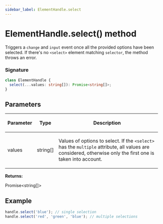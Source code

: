 ```yaml
---
sidebar_label: ElementHandle.select
---
```


# ElementHandle.select() method

Triggers a `change` and `input` event once all the provided options have been selected. If there's no `<select>` element matching `selector`, the method throws an error.

### Signature

```typescript
class ElementHandle {
  select(...values: string[]): Promise<string[]>;
}
```

## Parameters

<table><thead><tr><th>

Parameter

</th><th>

Type

</th><th>

Description

</th></tr></thead>
<tbody><tr><td>

values

</td><td>

string\[\]

</td><td>

Values of options to select. If the `<select>` has the `multiple` attribute, all values are considered, otherwise only the first one is taken into account.

</td></tr>
</tbody></table>

**Returns:**

Promise&lt;string\[\]&gt;

## Example

```ts
handle.select('blue'); // single selection
handle.select('red', 'green', 'blue'); // multiple selections
```
